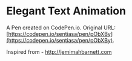 # Elegant Text Animation

A Pen created on CodePen.io. Original URL: [https://codepen.io/sentiasa/pen/pObXBy](https://codepen.io/sentiasa/pen/pObXBy).

Inspired from - http://jemimahbarnett.com